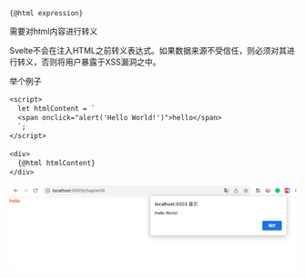 ```
{@html expression}
```

需要对html内容进行转义

Svelte不会在注入HTML之前转义表达式。如果数据来源不受信任，则必须对其进行转义，否则将用户暴露于XSS漏洞之中。

举个例子

```
<script>
  let htmlContent = `
  <span onclick="alert('Hello World!')">hello</span>
  `;
</script>

<div>
  {@html htmlContent}
</div>
```

![1704941891926](image/19-【进阶】html内容/1704941891926.png)
